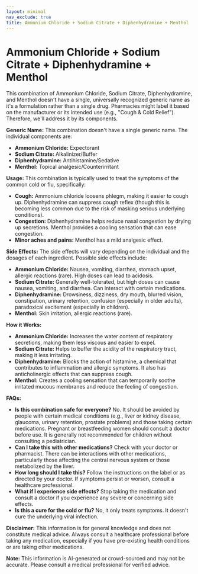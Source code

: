 ```yaml
---
layout: minimal
nav_exclude: true
title: Ammonium Chloride + Sodium Citrate + Diphenhydramine + Menthol
---
```


# Ammonium Chloride + Sodium Citrate + Diphenhydramine + Menthol

This combination of Ammonium Chloride, Sodium Citrate, Diphenhydramine, and Menthol doesn't have a single, universally recognized generic name as it's a formulation rather than a single drug.  Pharmacies might label it based on the manufacturer or its intended use (e.g., "Cough & Cold Relief").  Therefore, we'll address it by its components.

**Generic Name:**  This combination doesn't have a single generic name.  The individual components are:

* **Ammonium Chloride:**  Expectorant
* **Sodium Citrate:**  Alkalinizer/Buffer
* **Diphenhydramine:**  Antihistamine/Sedative
* **Menthol:**  Topical analgesic/Counterirritant

**Usage:** This combination is typically used to treat the symptoms of the common cold or flu, specifically:

* **Cough:** Ammonium chloride loosens phlegm, making it easier to cough up.  Diphenhydramine can suppress cough reflex (though this is becoming less common due to the risk of masking serious underlying conditions).
* **Congestion:** Diphenhydramine helps reduce nasal congestion by drying up secretions. Menthol provides a cooling sensation that can ease congestion.
* **Minor aches and pains:** Menthol has a mild analgesic effect.


**Side Effects:** The side effects will vary depending on the individual and the dosages of each ingredient. Possible side effects include:

* **Ammonium Chloride:**  Nausea, vomiting, diarrhea, stomach upset, allergic reactions (rare). High doses can lead to acidosis.
* **Sodium Citrate:**  Generally well-tolerated, but high doses can cause nausea, vomiting, and diarrhea. Can interact with certain medications.
* **Diphenhydramine:**  Drowsiness, dizziness, dry mouth, blurred vision, constipation, urinary retention, confusion (especially in older adults), paradoxical excitement (especially in children).
* **Menthol:**  Skin irritation, allergic reactions (rare).


**How it Works:**

* **Ammonium Chloride:** Increases the water content of respiratory secretions, making them less viscous and easier to expel.
* **Sodium Citrate:** Helps to buffer the acidity of the respiratory tract, making it less irritating.
* **Diphenhydramine:** Blocks the action of histamine, a chemical that contributes to inflammation and allergic symptoms. It also has anticholinergic effects that can suppress cough.
* **Menthol:** Creates a cooling sensation that can temporarily soothe irritated mucous membranes and reduce the feeling of congestion.


**FAQs:**

* **Is this combination safe for everyone?**  No. It should be avoided by people with certain medical conditions (e.g., liver or kidney disease, glaucoma, urinary retention, prostate problems) and those taking certain medications.  Pregnant or breastfeeding women should consult a doctor before use.  It is generally not recommended for children without consulting a pediatrician.
* **Can I take this with other medications?**  Check with your doctor or pharmacist. There can be interactions with other medications, particularly those affecting the central nervous system or those metabolized by the liver.
* **How long should I take this?** Follow the instructions on the label or as directed by your doctor.  If symptoms persist or worsen, consult a healthcare professional.
* **What if I experience side effects?** Stop taking the medication and consult a doctor if you experience any severe or concerning side effects.
* **Is this a cure for the cold or flu?** No, it only treats symptoms.  It doesn't cure the underlying viral infection.


**Disclaimer:** This information is for general knowledge and does not constitute medical advice.  Always consult a healthcare professional before taking any medication, especially if you have pre-existing health conditions or are taking other medications.


**Note:** This information is AI-generated or crowd-sourced and may not be accurate. Please consult a medical professional for verified advice.